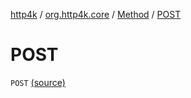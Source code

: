 [http4k](../../index.md) / [org.http4k.core](../index.md) / [Method](index.md) / [POST](./-p-o-s-t.md)

# POST

`POST` [(source)](https://github.com/http4k/http4k/blob/master/http4k-core/src/main/kotlin/org/http4k/core/http.kt#L157)